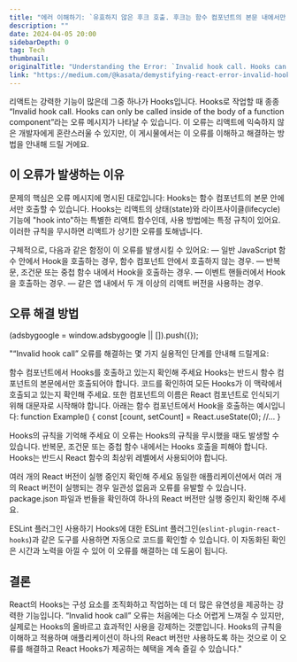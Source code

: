 ```yaml
---
title: "에러 이해하기: `유효하지 않은 후크 호출. 후크는 함수 컴포넌트의 본문 내에서만 호출할 수 있습니다`"
description: ""
date: 2024-04-05 20:00
sidebarDepth: 0
tag: Tech
thumbnail: 
originalTitle: "Understanding the Error: `Invalid hook call. Hooks can only be called inside of the body of a function component`"
link: "https://medium.com/@kasata/demystifying-react-error-invalid-hook-call-c92b13575dfe"
---
```



리액트는 강력한 기능이 많은데 그중 하나가 Hooks입니다. Hooks로 작업할 때 종종 “Invalid hook call. Hooks can only be called inside of the body of a function component”라는 오류 메시지가 나타날 수 있습니다. 이 오류는 리액트에 익숙하지 않은 개발자에게 혼란스러울 수 있지만, 이 게시물에서는 이 오류를 이해하고 해결하는 방법을 안내해 드릴 거에요.

## 이 오류가 발생하는 이유

문제의 핵심은 오류 메시지에 명시된 대로입니다: Hooks는 함수 컴포넌트의 본문 안에서만 호출할 수 있습니다. Hooks는 리액트의 상태(state)와 라이프사이클(lifecycle) 기능에 "hook into"하는 특별한 리액트 함수인데, 사용 방법에는 특정 규칙이 있어요. 이러한 규칙을 무시하면 리액트가 상기한 오류를 토해냅니다.

구체적으로, 다음과 같은 함정이 이 오류를 발생시킬 수 있어요: — 일반 JavaScript 함수 안에서 Hook을 호출하는 경우, 함수 컴포넌트 안에서 호출하지 않는 경우. — 반복문, 조건문 또는 중첩 함수 내에서 Hook을 호출하는 경우. — 이벤트 핸들러에서 Hook을 호출하는 경우. — 같은 앱 내에서 두 개 이상의 리액트 버전을 사용하는 경우.

## 오류 해결 방법

<!-- ui-log 수평형 -->
<ins class="adsbygoogle"
  style="display:block"
  data-ad-client="ca-pub-4877378276818686"
  data-ad-slot="9743150776"
  data-ad-format="auto"
  data-full-width-responsive="true"></ins>
<component is="script">
(adsbygoogle = window.adsbygoogle || []).push({});
</component>

"“Invalid hook call” 오류를 해결하는 몇 가지 실용적인 단계를 안내해 드릴게요:

함수 컴포넌트에서 Hooks를 호출하고 있는지 확인해 주세요
Hooks는 반드시 함수 컴포넌트의 본문에서만 호출되어야 합니다. 코드를 확인하여 모든 Hooks가 이 맥락에서 호출되고 있는지 확인해 주세요. 또한 컴포넌트의 이름은 React 컴포넌트로 인식되기 위해 대문자로 시작해야 합니다. 아래는 함수 컴포넌트에서 Hook을 호출하는 예시입니다:
function Example() { const [count, setCount] = React.useState(0); //... }

Hooks의 규칙을 기억해 주세요
이 오류는 Hooks의 규칙을 무시했을 때도 발생할 수 있습니다. 반복문, 조건문 또는 중첩 함수 내에서는 Hooks 호출을 피해야 합니다. Hooks는 반드시 React 함수의 최상위 레벨에서 사용되어야 합니다.

여러 개의 React 버전이 실행 중인지 확인해 주세요
동일한 애플리케이션에서 여러 개의 React 버전이 실행되는 경우 일관성 없음과 오류를 유발할 수 있습니다. package.json 파일과 번들을 확인하여 하나의 React 버전만 실행 중인지 확인해 주세요.

ESLint 플러그인 사용하기
Hooks에 대한 ESLint 플러그인(`eslint-plugin-react-hooks`)과 같은 도구를 사용하면 자동으로 코드를 확인할 수 있습니다. 이 자동화된 확인은 시간과 노력을 아낄 수 있어 이 오류를 해결하는 데 도움이 됩니다.

## 결론

React의 Hooks는 구성 요소를 조직화하고 작업하는 데 더 많은 유연성을 제공하는 강력한 기능입니다. “Invalid hook call” 오류는 처음에는 다소 어렵게 느껴질 수 있지만, 실제로는 Hooks의 올바르고 효과적인 사용을 강제하는 것뿐입니다. Hooks의 규칙을 이해하고 적용하며 애플리케이션이 하나의 React 버전만 사용하도록 하는 것으로 이 오류를 해결하고 React Hooks가 제공하는 혜택을 계속 즐길 수 있습니다."